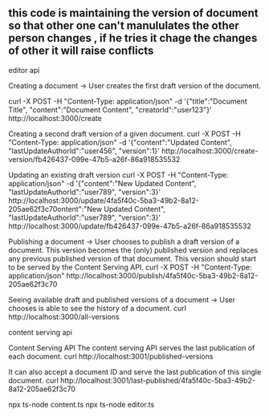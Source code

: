 ## this code is maintaining the version of document so that other one can't manululates the other person changes , if he tries it chage the changes of other it will raise conflicts 

editor api 



Creating a document → User creates the first draft version of the document.

curl -X POST -H "Content-Type: application/json" -d '{"title":"Document Title", "content":"Document Content", "creatorId":"user123"}' http://localhost:3000/create




Creating a second draft version of a given document.
curl -X POST -H "Content-Type: application/json" -d '{"content":"Updated Content", "lastUpdateAuthorId":"user456", "version":1}' http://localhost:3000/create-version/fb426437-099e-47b5-a26f-86a918535532




Updating an existing draft version
curl -X POST -H "Content-Type: application/json" -d '{"content":"New Updated Content", "lastUpdateAuthorId":"user789", "version":3}' http://localhost:3000/update/4fa5f40c-5ba3-49b2-8a12-205ae62f3c70ontent":"New Updated Content", "lastUpdateAuthorId":"user789", "version":3}' http://localhost:3000/update/fb426437-099e-47b5-a26f-86a918535532





Publishing a document → User chooses to publish a draft version of a document.
This version becomes the (only) published version and replaces any previous
published version of that document. This version should start to be served by the
Content Serving API.
curl -X POST -H "Content-Type: application/json" http://localhost:3000/publish/4fa5f40c-5ba3-49b2-8a12-205ae62f3c70







Seeing available draft and published versions of a document → User chooses is
able to see the history of a document.
curl http://localhost:3000/all-versions






content serving api 






Content Serving API
The content serving API serves the last publication of each document.
curl http://localhost:3001/published-versions





It can also accept a document ID and serve the last publication of this single document.
curl http://localhost:3001/last-published/4fa5f40c-5ba3-49b2-8a12-205ae62f3c70






npx ts-node content.ts
npx ts-node editor.ts
